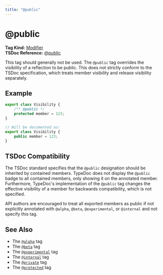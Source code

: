 ```yaml
---
title: "@public"
---
```


# @public

**Tag Kind:** [Modifier](../tags.md#modifier-tags) <br>
**TSDoc Reference:** [@public](https://tsdoc.org/pages/tags/public/)

This tag should generally not be used. The `@public` tag overrides the visibility of a reflection to be public.
This does not strictly conform to the TSDoc specification, which treats member visibility and release
visibility separately.

## Example

```ts
export class Visibility {
    /** @public */
    protected member = 123;
}

// Will be documented as:
export class Visibility {
    public member = 123;
}
```

## TSDoc Compatibility

The TSDoc standard specifies that the `@public` designation should be inherited by contained members.
TypeDoc does not display the `@public` badge to all contained members, only showing it on the annotated member.
Furthermore, TypeDoc's implementation of the `@public` tag changes the effective visibility of a member
for backwards compatibility, which is not specified.

API authors are encouraged to treat all exported members as public if not explicitly annotated with `@alpha`,
`@beta`, `@experimental`, or `@internal` and not specify this tag.

## See Also

- The [`@alpha`](alpha.md) tag
- The [`@beta`](beta.md) tag
- The [`@experimental`](experimental.md) tag
- The [`@internal`](internal.md) tag
- The [`@private`](private.md) tag
- The [`@protected`](protected.md) tag
